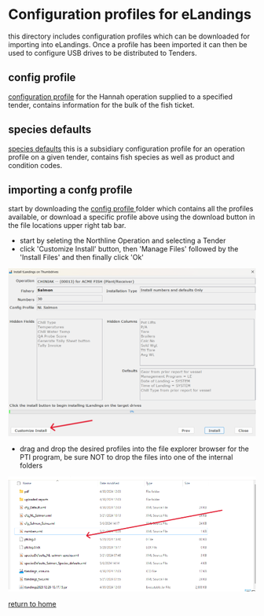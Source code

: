 # Configuration profiles for eLandings
this directory includes configuration profiles which can be downloaded for importing into eLandings. Once a profile has been imported it can then be used to configure USB drives to be distributed to Tenders.

## config profile
[configuration profile](../config/cfg_NL_Salmon.xml) for the Hannah operation supplied to a specified tender, contains information for the bulk of the fish ticket.

## species defaults
[species defaults](../config/speciesDefaults_NL-salmon-species.xml) this is a subsidiary configuration profile for an operation profile on a given tender, contains fish species as well as product and condition codes.

## importing a confg profile
start by downloading the <a href="https://github.com/purpleponker/Northline_eLandings/raw/main/data/config.zip" download="config.zip"> config profile </a> folder which contains all the profiles available, or download a specific profile above using the download button in the file locations upper right tab bar.
- start by seleting the Northline Operation and selecting a Tender
- click 'Customize Install' button, then 'Manage Files' followed by the 'Install Files' and then finally click 'Ok'

![custom install location](../imgs/import_profile.png)
- drag and drop the desired profiles into the file explorer browser for the PTI program, be sure NOT to drop the files into one of the internal folders

![drag files here](../imgs/drag_here.png)

[return to home](https://github.com/purpleponker/Northline_eLandings/blob/main/README.md)

